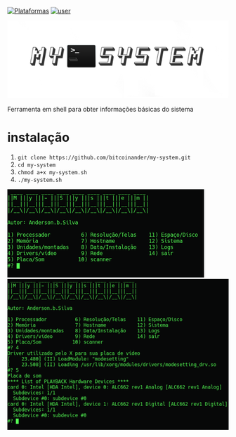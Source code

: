 [![Plataformas](https://img.shields.io/badge/Plataformas-Linux%20x64%20%7C%20Linux%20x86-inactive.svg)](https://github.com/oandersonbsilva/my-system)
[![user](https://img.shields.io/badge/user-ROOT-red.svg)](https://github.com/oandersonbsilva/my-system)

<img src="https://raw.githubusercontent.com/And3R66/my-system/master/1logo.png">

Ferramenta em shell para obter informações básicas do sistema

# instalação


<ol>
<li><code>git clone https://github.com/bitcoinander/my-system.git</code></li>
<li><code>cd my-system</code></li>
<li><code>chmod a+x my-system.sh</code></li>
<li><code>./my-system.sh </code></li>
</ol>
<img src="https://raw.githubusercontent.com/And3R66/my-system/master/Screenshots/Screenshot01.png">
<img src="https://raw.githubusercontent.com/And3R66/my-system/master/Screenshots/Screenshot02.png">




